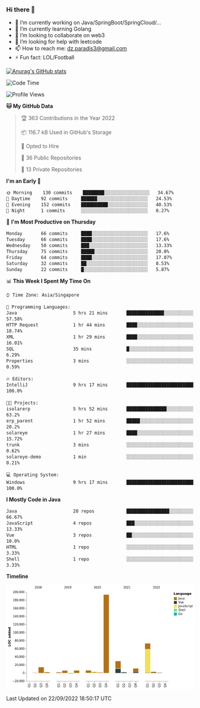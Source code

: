 ### Hi there 👋

- 🔭 I’m currently working on Java/SpringBoot/SpringCloud/...
- 🌱 I’m currently learning Golang
- 👯 I’m looking to collaborate on web3
- 🤔 I’m looking for help with leetcode
- 📫 How to reach me: dz.paradis3@gmail.com
- ⚡ Fun fact: LOL/Football

[![Anurag's GitHub stats](https://github-readme-stats.vercel.app/api?username=xiumu2017&show_icons=true&theme=radical)](https://github.com/anuraghazra/github-readme-stats)

<!--
**xiumu2017/xiumu2017** is a ✨ _special_ ✨ repository because its `README.md` (this file) appears on your GitHub profile.

Here are some ideas to get you started:

- 🔭 I’m currently working on ...
- 🌱 I’m currently learning ...
- 👯 I’m looking to collaborate on ...
- 🤔 I’m looking for help with ...
- 💬 Ask me about ...
- 📫 How to reach me: ...
- 😄 Pronouns: ...
- ⚡ Fun fact: ...
-->

<!--START_SECTION:waka-->
![Code Time](http://img.shields.io/badge/Code%20Time-826%20hrs%2039%20mins-blue)

![Profile Views](http://img.shields.io/badge/Profile%20Views-1-blue)

**🐱 My GitHub Data** 

> 🏆 363 Contributions in the Year 2022
 > 
> 📦 116.7 kB Used in GitHub's Storage 
 > 
> 💼 Opted to Hire
 > 
> 📜 36 Public Repositories 
 > 
> 🔑 13 Private Repositories  
 > 
**I'm an Early 🐤** 

```text
🌞 Morning    130 commits    ████████░░░░░░░░░░░░░░░░░   34.67% 
🌆 Daytime    92 commits     ██████░░░░░░░░░░░░░░░░░░░   24.53% 
🌃 Evening    152 commits    ██████████░░░░░░░░░░░░░░░   40.53% 
🌙 Night      1 commits      ░░░░░░░░░░░░░░░░░░░░░░░░░   0.27%

```
📅 **I'm Most Productive on Thursday** 

```text
Monday       66 commits     ████░░░░░░░░░░░░░░░░░░░░░   17.6% 
Tuesday      66 commits     ████░░░░░░░░░░░░░░░░░░░░░   17.6% 
Wednesday    50 commits     ███░░░░░░░░░░░░░░░░░░░░░░   13.33% 
Thursday     75 commits     █████░░░░░░░░░░░░░░░░░░░░   20.0% 
Friday       64 commits     ████░░░░░░░░░░░░░░░░░░░░░   17.07% 
Saturday     32 commits     ██░░░░░░░░░░░░░░░░░░░░░░░   8.53% 
Sunday       22 commits     █░░░░░░░░░░░░░░░░░░░░░░░░   5.87%

```


📊 **This Week I Spent My Time On** 

```text
⌚︎ Time Zone: Asia/Singapore

💬 Programming Languages: 
Java                     5 hrs 21 mins       ██████████████░░░░░░░░░░░   57.58% 
HTTP Request             1 hr 44 mins        ████░░░░░░░░░░░░░░░░░░░░░   18.74% 
XML                      1 hr 29 mins        ████░░░░░░░░░░░░░░░░░░░░░   16.01% 
SQL                      35 mins             █░░░░░░░░░░░░░░░░░░░░░░░░   6.29% 
Properties               3 mins              ░░░░░░░░░░░░░░░░░░░░░░░░░   0.59%

🔥 Editors: 
IntelliJ                 9 hrs 17 mins       █████████████████████████   100.0%

🐱‍💻 Projects: 
isolarerp                5 hrs 52 mins       ███████████████░░░░░░░░░░   63.2% 
erp_parent               1 hr 52 mins        █████░░░░░░░░░░░░░░░░░░░░   20.2% 
solareye                 1 hr 27 mins        ████░░░░░░░░░░░░░░░░░░░░░   15.72% 
trunk                    3 mins              ░░░░░░░░░░░░░░░░░░░░░░░░░   0.62% 
solareye-demo            1 min               ░░░░░░░░░░░░░░░░░░░░░░░░░   0.21%

💻 Operating System: 
Windows                  9 hrs 17 mins       █████████████████████████   100.0%

```

**I Mostly Code in Java** 

```text
Java                     20 repos            ████████████████░░░░░░░░░   66.67% 
JavaScript               4 repos             ███░░░░░░░░░░░░░░░░░░░░░░   13.33% 
Vue                      3 repos             ██░░░░░░░░░░░░░░░░░░░░░░░   10.0% 
HTML                     1 repo              ░░░░░░░░░░░░░░░░░░░░░░░░░   3.33% 
Shell                    1 repo              ░░░░░░░░░░░░░░░░░░░░░░░░░   3.33%

```


**Timeline**

![Chart not found](https://raw.githubusercontent.com/xiumu2017/xiumu2017/main/charts/bar_graph.png) 


 Last Updated on 22/09/2022 18:50:17 UTC
<!--END_SECTION:waka-->
